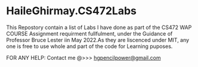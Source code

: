 # HaileGhirmay.CS472Labs
This Repostory contain a list of Labs I have done as part of the CS472 WAP COURSE Assignment requirment fullfulment, under the Guidance of Professor Bruce Lester iin May 2022.As they are liscenced under MIT, any one is free to use whole and part of the code for Learning puposes.

FOR ANY HELP: Contact me @>>>   hgpencilpower@gmail.com
            
